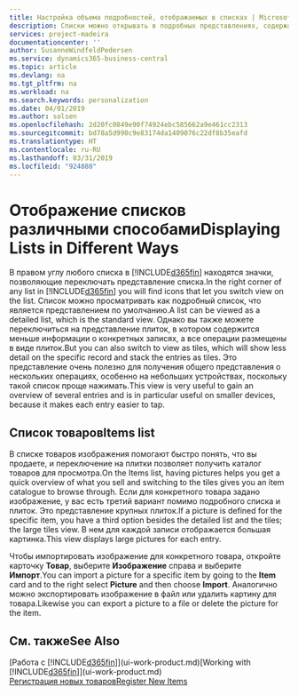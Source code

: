 ```yaml
---
title: Настройка объема подробностей, отображаемых в списках | Microsoft Docs
description: Списки можно открывать в подробных представлениях, содержащих дополнительные сведения, или в виде плиток, которые удобно просматривать.
services: project-madeira
documentationcenter: ''
author: SusanneWindfeldPedersen
ms.service: dynamics365-business-central
ms.topic: article
ms.devlang: na
ms.tgt_pltfrm: na
ms.workload: na
ms.search.keywords: personalization
ms.date: 04/01/2019
ms.author: solsen
ms.openlocfilehash: 2d20fc0849e90f74924ebc585662a9e461cc2313
ms.sourcegitcommit: bd78a5d990c9e83174da1409076c22df8b35eafd
ms.translationtype: HT
ms.contentlocale: ru-RU
ms.lasthandoff: 03/31/2019
ms.locfileid: "924880"
---
```

# <a name="displaying-lists-in-different-ways"></a><span data-ttu-id="646e8-103">Отображение списков различными способами</span><span class="sxs-lookup"><span data-stu-id="646e8-103">Displaying Lists in Different Ways</span></span>
<span data-ttu-id="646e8-104">В правом углу любого списка в [!INCLUDE[d365fin](includes/d365fin_md.md)] находятся значки, позволяющие переключать представление списка.</span><span class="sxs-lookup"><span data-stu-id="646e8-104">In the right corner of any list in [!INCLUDE[d365fin](includes/d365fin_md.md)] you will find icons that let you switch view on the list.</span></span> <span data-ttu-id="646e8-105">Список можно просматривать как подробный список, что является представлением по умолчанию.</span><span class="sxs-lookup"><span data-stu-id="646e8-105">A list can be viewed as a detailed list, which is the standard view.</span></span> <span data-ttu-id="646e8-106">Однако вы также можете переключиться на представление плиток, в котором содержится меньше информации о конкретных записях, а все операции размещены в виде плиток.</span><span class="sxs-lookup"><span data-stu-id="646e8-106">But you can also switch to view as tiles, which will show less detail on the specific record and stack the entries as tiles.</span></span> <span data-ttu-id="646e8-107">Это представление очень полезно для получения общего представления о нескольких операциях, особенно на небольших устройствах, поскольку такой список проще нажимать.</span><span class="sxs-lookup"><span data-stu-id="646e8-107">This view is very useful to gain an overview of several entries and is in particular useful on smaller devices, because it makes each entry easier to tap.</span></span>

## <a name="items-list"></a><span data-ttu-id="646e8-108">Список товаров</span><span class="sxs-lookup"><span data-stu-id="646e8-108">Items list</span></span>
<span data-ttu-id="646e8-109">В списке товаров изображения помогают быстро понять, что вы продаете, и переключение на плитки позволяет получить каталог товаров для просмотра.</span><span class="sxs-lookup"><span data-stu-id="646e8-109">On the Items list, having pictures helps you get a quick overview of what you sell and switching to the tiles gives you an item catalogue to browse through.</span></span> <span data-ttu-id="646e8-110">Если для конкретного товара задано изображение, у вас есть третий вариант помимо подробного списка и плиток. Это представление крупных плиток.</span><span class="sxs-lookup"><span data-stu-id="646e8-110">If a picture is defined for the specific item, you have a third option besides the detailed list and the tiles; the large tiles view.</span></span> <span data-ttu-id="646e8-111">В нем для каждой записи отображается большая картинка.</span><span class="sxs-lookup"><span data-stu-id="646e8-111">This view displays large pictures for each entry.</span></span>

<span data-ttu-id="646e8-112">Чтобы импортировать изображение для конкретного товара, откройте карточку **Товар**, выберите **Изображение** справа и выберите **Импорт**.</span><span class="sxs-lookup"><span data-stu-id="646e8-112">You can import a picture for a specific item by going to the **Item** card and to the right select **Picture** and then choose **Import**.</span></span> <span data-ttu-id="646e8-113">Аналогично можно экспортировать изображение в файл или удалить картину для товара.</span><span class="sxs-lookup"><span data-stu-id="646e8-113">Likewise you can export a picture to a file or delete the picture for the item.</span></span>  

## <a name="see-also"></a><span data-ttu-id="646e8-114">См. также</span><span class="sxs-lookup"><span data-stu-id="646e8-114">See Also</span></span>
<span data-ttu-id="646e8-115">[Работа с [!INCLUDE[d365fin](includes/d365fin_md.md)]](ui-work-product.md)</span><span class="sxs-lookup"><span data-stu-id="646e8-115">[Working with [!INCLUDE[d365fin](includes/d365fin_md.md)]](ui-work-product.md)</span></span>  
[<span data-ttu-id="646e8-116">Регистрация новых товаров</span><span class="sxs-lookup"><span data-stu-id="646e8-116">Register New Items</span></span>](inventory-how-register-new-items.md)  
